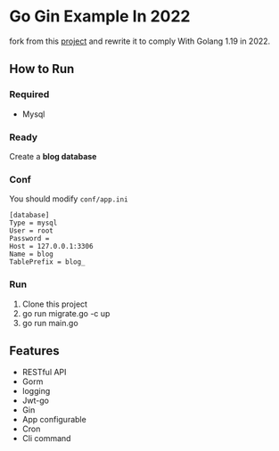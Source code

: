 # Go Gin Example In 2022

fork from this [project](https://github.com/eddycjy/go-gin-example) and rewrite it to comply With Golang 1.19 in 2022.

## How to Run 

### Required 

- Mysql 

### Ready

Create a **blog database**

### Conf

You should modify `conf/app.ini`

```
[database]
Type = mysql
User = root
Password =
Host = 127.0.0.1:3306
Name = blog
TablePrefix = blog_
```

### Run

1. Clone this project
2. go run migrate.go -c up
3. go run main.go

## Features

- RESTful API
- Gorm
- logging
- Jwt-go
- Gin
- App configurable
- Cron
- Cli command